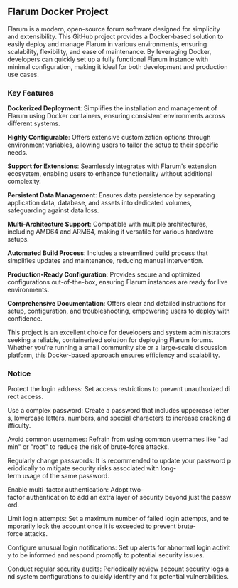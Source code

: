 ## Flarum Docker Project

Flarum is a modern, open-source forum software designed for simplicity and extensibility. This GitHub project provides a Docker-based solution to easily deploy and manage Flarum in various environments, ensuring scalability, flexibility, and ease of maintenance. By leveraging Docker, developers can quickly set up a fully functional Flarum instance with minimal configuration, making it ideal for both development and production use cases.

### Key Features

**Dockerized Deployment**: Simplifies the installation and management of Flarum using Docker containers, ensuring consistent environments across different systems.
  
**Highly Configurable**: Offers extensive customization options through environment variables, allowing users to tailor the setup to their specific needs.

**Support for Extensions**: Seamlessly integrates with Flarum's extension ecosystem, enabling users to enhance functionality without additional complexity.

**Persistent Data Management**: Ensures data persistence by separating application data, database, and assets into dedicated volumes, safeguarding against data loss.

**Multi-Architecture Support**: Compatible with multiple architectures, including AMD64 and ARM64, making it versatile for various hardware setups.

**Automated Build Process**: Includes a streamlined build process that simplifies updates and maintenance, reducing manual intervention.

**Production-Ready Configuration**: Provides secure and optimized configurations out-of-the-box, ensuring Flarum instances are ready for live environments.

**Comprehensive Documentation**: Offers clear and detailed instructions for setup, configuration, and troubleshooting, empowering users to deploy with confidence.

This project is an excellent choice for developers and system administrators seeking a reliable, containerized solution for deploying Flarum forums. Whether you're running a small community site or a large-scale discussion platform, this Docker-based approach ensures efficiency and scalability.

### Notice

Protect the login address: Set access restrictions to prevent unauthorized direct access.
    
Use a complex password: Create a password that includes uppercase letters, lowercase letters, numbers, and special characters to increase cracking difficulty.
    
Avoid common usernames: Refrain from using common usernames like "admin" or "root" to reduce the risk of brute-force attacks.
    
Regularly change passwords: It is recommended to update your password periodically to mitigate security risks associated with long-term usage of the same password.
    
Enable multi-factor authentication: Adopt two-factor authentication to add an extra layer of security beyond just the password.
    
Limit login attempts: Set a maximum number of failed login attempts, and temporarily lock the account once it is exceeded to prevent brute-force attacks.
    
Configure unusual login notifications: Set up alerts for abnormal login activity to be informed and respond promptly to potential security issues.
    
Conduct regular security audits: Periodically review account security logs and system configurations to quickly identify and fix potential vulnerabilities.
        